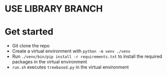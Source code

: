 # USE LIBRARY BRANCH
# Get started
- Git clone the repo
- Create a virtual environment with `python -m venv ./venv`
- Run `./venv/bin/pip install -r requirements.txt` to install the required packages in the virtual environment
- `run.sh` executes `treebased.py` in the virtual environment

